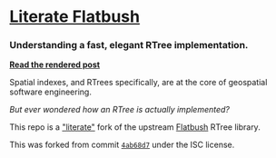 # [Literate Flatbush][rendered]

### Understanding a fast, elegant RTree implementation.

[**Read the rendered post**][rendered]

[rendered]: https://kylebarron.dev/literate-flatbush

Spatial indexes, and RTrees specifically, are at the core of geospatial software engineering.

_But ever wondered how an RTree is actually implemented?_

This repo is a ["literate"](https://en.wikipedia.org/wiki/Literate_programming)
fork of the upstream [Flatbush](https://github.com/mourner/flatbush) RTree
library.

This was forked from commit [`4ab68d7`](https://github.com/mourner/flatbush/commit/4ab68d7e11607dba0e814efe50fb3583c69f90d6) under the ISC license.
